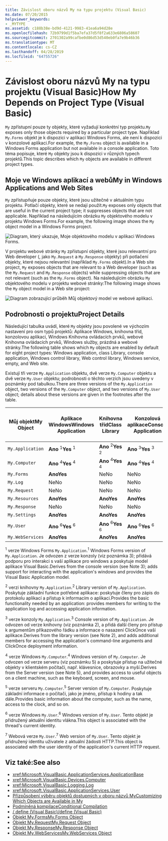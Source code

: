```yaml
---
title: Závislost oboru názvů My na typu projektu (Visual Basic)
ms.date: 07/20/2015
helpviewer_keywords:
- _MYTYPE
ms.assetid: c188b38e-bd9d-4121-9983-41ea6a94d28e
ms.openlocfilehash: 72b9799d1f5ba7efa37d5f8f2a633e6806a58607
ms.sourcegitcommit: 2701302a99cafbe0d86d53d540eb0fa7e9b46b36
ms.translationtype: MT
ms.contentlocale: cs-CZ
ms.lasthandoff: 04/28/2019
ms.locfileid: "64755726"
---
```

# <a name="how-my-depends-on-project-type-visual-basic"></a><span data-ttu-id="c349d-102">Závislost oboru názvů My na typu projektu (Visual Basic)</span><span class="sxs-lookup"><span data-stu-id="c349d-102">How My Depends on Project Type (Visual Basic)</span></span>
<span data-ttu-id="c349d-103">`My` zpřístupní pouze ty objekty, které vyžadují konkrétní typ projektu.</span><span class="sxs-lookup"><span data-stu-id="c349d-103">`My` exposes only those objects required by a particular project type.</span></span> <span data-ttu-id="c349d-104">Například `My.Forms` objekt je k dispozici v aplikaci Windows Forms, ale není k dispozici v konzolové aplikaci.</span><span class="sxs-lookup"><span data-stu-id="c349d-104">For example, the `My.Forms` object is available in a Windows Forms application but not available in a console application.</span></span> <span data-ttu-id="c349d-105">Toto téma popisuje, které `My` objekty jsou k dispozici v různých typech projektů.</span><span class="sxs-lookup"><span data-stu-id="c349d-105">This topic describes which `My` objects are available in different project types.</span></span>  
  
## <a name="my-in-windows-applications-and-web-sites"></a><span data-ttu-id="c349d-106">Moje ve Windows aplikací a webů</span><span class="sxs-lookup"><span data-stu-id="c349d-106">My in Windows Applications and Web Sites</span></span>  
 <span data-ttu-id="c349d-107">`My` zpřístupňuje pouze objekty, které jsou užitečné v aktuálním typu projektu. Potlačí objekty, které se nedají použít.</span><span class="sxs-lookup"><span data-stu-id="c349d-107">`My` exposes only objects that are useful in the current project type; it suppresses objects that are not applicable.</span></span> <span data-ttu-id="c349d-108">Například na následujícím obrázku `My` objektového modelu v projektu Windows Forms.</span><span class="sxs-lookup"><span data-stu-id="c349d-108">For example, the following image shows the `My` object model in a Windows Forms project.</span></span>  
  
 ![Diagram, který ukazuje, Moje objektového modelu v aplikaci Windows Forms.](./media/how-my-depends-on-project-type/my-object-model-windows-forms.png)  
  
 <span data-ttu-id="c349d-110">V projektu webové stránky `My` zpřístupní objekty, které jsou relevantní pro Web developer (, jako `My.Request` a `My.Response` objekty) při potlačení objekty, které nejsou relevantní (například `My.Forms` objekt).</span><span class="sxs-lookup"><span data-stu-id="c349d-110">In a Web site project, `My` exposes objects that are relevant to a Web developer (such as the `My.Request` and `My.Response` objects) while suppressing objects that are not relevant (such as the `My.Forms` object).</span></span> <span data-ttu-id="c349d-111">Na následujícím obrázku `My` objektového modelu v projektu webové stránky:</span><span class="sxs-lookup"><span data-stu-id="c349d-111">The following image shows the `My` object model in a Web site project:</span></span>  
  
 ![Diagram zobrazující průběh Můj objektový model ve webové aplikaci.](./media/how-my-depends-on-project-type/my-object-model-web.png)  
  
## <a name="project-details"></a><span data-ttu-id="c349d-113">Podrobnosti o projektu</span><span class="sxs-lookup"><span data-stu-id="c349d-113">Project Details</span></span>  
 <span data-ttu-id="c349d-114">Následující tabulka uvádí, které `My` objekty jsou povolené ve výchozím nastavení pro osm typů projektů: Aplikace Windows, knihovna tříd, konzolovou aplikaci, Windows Knihovna ovládacích prvků, webové Knihovna ovládacích prvků, Windows služby, prázdná a webové stránky.</span><span class="sxs-lookup"><span data-stu-id="c349d-114">The following table shows which `My` objects are enabled by default for eight project types: Windows application, class Library, console application, Windows control library, Web control library, Windows service, empty, and Web site.</span></span>  
  
 <span data-ttu-id="c349d-115">Existují tři verze `My.Application` objektu, dvě verze `My.Computer` objektu a dvě verze `My.User` objektu; podrobnosti o těchto verzích jsou uvedeny v poznámky pod tabulkou.</span><span class="sxs-lookup"><span data-stu-id="c349d-115">There are three versions of the `My.Application` object, two versions of the `My.Computer` object, and two versions of `My.User` object; details about these versions are given in the footnotes after the table.</span></span>  
  
|<span data-ttu-id="c349d-116">Můj objekt</span><span class="sxs-lookup"><span data-stu-id="c349d-116">My Object</span></span>|<span data-ttu-id="c349d-117">Aplikace Windows</span><span class="sxs-lookup"><span data-stu-id="c349d-117">Windows Application</span></span>|<span data-ttu-id="c349d-118">Knihovna tříd</span><span class="sxs-lookup"><span data-stu-id="c349d-118">Class Library</span></span>|<span data-ttu-id="c349d-119">Konzolová aplikace</span><span class="sxs-lookup"><span data-stu-id="c349d-119">Console Application</span></span>|<span data-ttu-id="c349d-120">Knihovna ovládacích prvků Windows</span><span class="sxs-lookup"><span data-stu-id="c349d-120">Windows Control Library</span></span>|<span data-ttu-id="c349d-121">Knihovna webových prvků</span><span class="sxs-lookup"><span data-stu-id="c349d-121">Web Control Library</span></span>|<span data-ttu-id="c349d-122">Služba systému Windows</span><span class="sxs-lookup"><span data-stu-id="c349d-122">Windows Service</span></span>|<span data-ttu-id="c349d-123">prázdný</span><span class="sxs-lookup"><span data-stu-id="c349d-123">Empty</span></span>|<span data-ttu-id="c349d-124">Webové stránky</span><span class="sxs-lookup"><span data-stu-id="c349d-124">Web Site</span></span>|  
|---|---|---|---|---|---|---|---|---|  
|`My.Application`|<span data-ttu-id="c349d-125">**Ano** <sup>1</sup></span><span class="sxs-lookup"><span data-stu-id="c349d-125">**Yes** <sup>1</sup></span></span>|<span data-ttu-id="c349d-126">**Ano** <sup>2</sup></span><span class="sxs-lookup"><span data-stu-id="c349d-126">**Yes** <sup>2</sup></span></span>|<span data-ttu-id="c349d-127">**Ano** <sup>3</sup></span><span class="sxs-lookup"><span data-stu-id="c349d-127">**Yes** <sup>3</sup></span></span>|<span data-ttu-id="c349d-128">**Ano** <sup>2</sup></span><span class="sxs-lookup"><span data-stu-id="c349d-128">**Yes** <sup>2</sup></span></span>|<span data-ttu-id="c349d-129">Ne</span><span class="sxs-lookup"><span data-stu-id="c349d-129">No</span></span>|<span data-ttu-id="c349d-130">**Ano** <sup>3</sup></span><span class="sxs-lookup"><span data-stu-id="c349d-130">**Yes** <sup>3</sup></span></span>|<span data-ttu-id="c349d-131">Ne</span><span class="sxs-lookup"><span data-stu-id="c349d-131">No</span></span>|<span data-ttu-id="c349d-132">Ne</span><span class="sxs-lookup"><span data-stu-id="c349d-132">No</span></span>|  
|`My.Computer`|<span data-ttu-id="c349d-133">**Ano** <sup>4</sup></span><span class="sxs-lookup"><span data-stu-id="c349d-133">**Yes** <sup>4</sup></span></span>|<span data-ttu-id="c349d-134">**Ano** <sup>4</sup></span><span class="sxs-lookup"><span data-stu-id="c349d-134">**Yes** <sup>4</sup></span></span>|<span data-ttu-id="c349d-135">**Ano** <sup>4</sup></span><span class="sxs-lookup"><span data-stu-id="c349d-135">**Yes** <sup>4</sup></span></span>|<span data-ttu-id="c349d-136">**Ano** <sup>4</sup></span><span class="sxs-lookup"><span data-stu-id="c349d-136">**Yes** <sup>4</sup></span></span>|<span data-ttu-id="c349d-137">**Ano** <sup>5</sup></span><span class="sxs-lookup"><span data-stu-id="c349d-137">**Yes** <sup>5</sup></span></span>|<span data-ttu-id="c349d-138">**Ano** <sup>4</sup></span><span class="sxs-lookup"><span data-stu-id="c349d-138">**Yes** <sup>4</sup></span></span>|<span data-ttu-id="c349d-139">Ne</span><span class="sxs-lookup"><span data-stu-id="c349d-139">No</span></span>|<span data-ttu-id="c349d-140">**Ano** <sup>5</sup></span><span class="sxs-lookup"><span data-stu-id="c349d-140">**Yes** <sup>5</sup></span></span>|  
|`My.Forms`|<span data-ttu-id="c349d-141">**Ano**</span><span class="sxs-lookup"><span data-stu-id="c349d-141">**Yes**</span></span>|<span data-ttu-id="c349d-142">Ne</span><span class="sxs-lookup"><span data-stu-id="c349d-142">No</span></span>|<span data-ttu-id="c349d-143">Ne</span><span class="sxs-lookup"><span data-stu-id="c349d-143">No</span></span>|<span data-ttu-id="c349d-144">**Ano**</span><span class="sxs-lookup"><span data-stu-id="c349d-144">**Yes**</span></span>|<span data-ttu-id="c349d-145">Ne</span><span class="sxs-lookup"><span data-stu-id="c349d-145">No</span></span>|<span data-ttu-id="c349d-146">Ne</span><span class="sxs-lookup"><span data-stu-id="c349d-146">No</span></span>|<span data-ttu-id="c349d-147">Ne</span><span class="sxs-lookup"><span data-stu-id="c349d-147">No</span></span>|<span data-ttu-id="c349d-148">Ne</span><span class="sxs-lookup"><span data-stu-id="c349d-148">No</span></span>|  
|`My.Log`|<span data-ttu-id="c349d-149">Ne</span><span class="sxs-lookup"><span data-stu-id="c349d-149">No</span></span>|<span data-ttu-id="c349d-150">Ne</span><span class="sxs-lookup"><span data-stu-id="c349d-150">No</span></span>|<span data-ttu-id="c349d-151">Ne</span><span class="sxs-lookup"><span data-stu-id="c349d-151">No</span></span>|<span data-ttu-id="c349d-152">Ne</span><span class="sxs-lookup"><span data-stu-id="c349d-152">No</span></span>|<span data-ttu-id="c349d-153">Ne</span><span class="sxs-lookup"><span data-stu-id="c349d-153">No</span></span>|<span data-ttu-id="c349d-154">Ne</span><span class="sxs-lookup"><span data-stu-id="c349d-154">No</span></span>|<span data-ttu-id="c349d-155">Ne</span><span class="sxs-lookup"><span data-stu-id="c349d-155">No</span></span>|<span data-ttu-id="c349d-156">**Ano**</span><span class="sxs-lookup"><span data-stu-id="c349d-156">**Yes**</span></span>|  
|`My.Request`|<span data-ttu-id="c349d-157">Ne</span><span class="sxs-lookup"><span data-stu-id="c349d-157">No</span></span>|<span data-ttu-id="c349d-158">Ne</span><span class="sxs-lookup"><span data-stu-id="c349d-158">No</span></span>|<span data-ttu-id="c349d-159">Ne</span><span class="sxs-lookup"><span data-stu-id="c349d-159">No</span></span>|<span data-ttu-id="c349d-160">Ne</span><span class="sxs-lookup"><span data-stu-id="c349d-160">No</span></span>|<span data-ttu-id="c349d-161">Ne</span><span class="sxs-lookup"><span data-stu-id="c349d-161">No</span></span>|<span data-ttu-id="c349d-162">Ne</span><span class="sxs-lookup"><span data-stu-id="c349d-162">No</span></span>|<span data-ttu-id="c349d-163">Ne</span><span class="sxs-lookup"><span data-stu-id="c349d-163">No</span></span>|<span data-ttu-id="c349d-164">**Ano**</span><span class="sxs-lookup"><span data-stu-id="c349d-164">**Yes**</span></span>|  
|`My.Resources`|<span data-ttu-id="c349d-165">**Ano**</span><span class="sxs-lookup"><span data-stu-id="c349d-165">**Yes**</span></span>|<span data-ttu-id="c349d-166">**Ano**</span><span class="sxs-lookup"><span data-stu-id="c349d-166">**Yes**</span></span>|<span data-ttu-id="c349d-167">**Ano**</span><span class="sxs-lookup"><span data-stu-id="c349d-167">**Yes**</span></span>|<span data-ttu-id="c349d-168">**Ano**</span><span class="sxs-lookup"><span data-stu-id="c349d-168">**Yes**</span></span>|<span data-ttu-id="c349d-169">**Ano**</span><span class="sxs-lookup"><span data-stu-id="c349d-169">**Yes**</span></span>|<span data-ttu-id="c349d-170">**Ano**</span><span class="sxs-lookup"><span data-stu-id="c349d-170">**Yes**</span></span>|<span data-ttu-id="c349d-171">Ne</span><span class="sxs-lookup"><span data-stu-id="c349d-171">No</span></span>|<span data-ttu-id="c349d-172">Ne</span><span class="sxs-lookup"><span data-stu-id="c349d-172">No</span></span>|  
|`My.Response`|<span data-ttu-id="c349d-173">Ne</span><span class="sxs-lookup"><span data-stu-id="c349d-173">No</span></span>|<span data-ttu-id="c349d-174">Ne</span><span class="sxs-lookup"><span data-stu-id="c349d-174">No</span></span>|<span data-ttu-id="c349d-175">Ne</span><span class="sxs-lookup"><span data-stu-id="c349d-175">No</span></span>|<span data-ttu-id="c349d-176">Ne</span><span class="sxs-lookup"><span data-stu-id="c349d-176">No</span></span>|<span data-ttu-id="c349d-177">Ne</span><span class="sxs-lookup"><span data-stu-id="c349d-177">No</span></span>|<span data-ttu-id="c349d-178">Ne</span><span class="sxs-lookup"><span data-stu-id="c349d-178">No</span></span>|<span data-ttu-id="c349d-179">Ne</span><span class="sxs-lookup"><span data-stu-id="c349d-179">No</span></span>|<span data-ttu-id="c349d-180">**Ano**</span><span class="sxs-lookup"><span data-stu-id="c349d-180">**Yes**</span></span>|  
|`My.Settings`|<span data-ttu-id="c349d-181">**Ano**</span><span class="sxs-lookup"><span data-stu-id="c349d-181">**Yes**</span></span>|<span data-ttu-id="c349d-182">**Ano**</span><span class="sxs-lookup"><span data-stu-id="c349d-182">**Yes**</span></span>|<span data-ttu-id="c349d-183">**Ano**</span><span class="sxs-lookup"><span data-stu-id="c349d-183">**Yes**</span></span>|<span data-ttu-id="c349d-184">**Ano**</span><span class="sxs-lookup"><span data-stu-id="c349d-184">**Yes**</span></span>|<span data-ttu-id="c349d-185">**Ano**</span><span class="sxs-lookup"><span data-stu-id="c349d-185">**Yes**</span></span>|<span data-ttu-id="c349d-186">**Ano**</span><span class="sxs-lookup"><span data-stu-id="c349d-186">**Yes**</span></span>|<span data-ttu-id="c349d-187">Ne</span><span class="sxs-lookup"><span data-stu-id="c349d-187">No</span></span>|<span data-ttu-id="c349d-188">Ne</span><span class="sxs-lookup"><span data-stu-id="c349d-188">No</span></span>|  
|`My.User`|<span data-ttu-id="c349d-189">**Ano** <sup>6</sup></span><span class="sxs-lookup"><span data-stu-id="c349d-189">**Yes** <sup>6</sup></span></span>|<span data-ttu-id="c349d-190">**Ano** <sup>6</sup></span><span class="sxs-lookup"><span data-stu-id="c349d-190">**Yes** <sup>6</sup></span></span>|<span data-ttu-id="c349d-191">**Ano** <sup>6</sup></span><span class="sxs-lookup"><span data-stu-id="c349d-191">**Yes** <sup>6</sup></span></span>|<span data-ttu-id="c349d-192">**Ano** <sup>6</sup></span><span class="sxs-lookup"><span data-stu-id="c349d-192">**Yes** <sup>6</sup></span></span>|<span data-ttu-id="c349d-193">**Ano** <sup>7</sup></span><span class="sxs-lookup"><span data-stu-id="c349d-193">**Yes** <sup>7</sup></span></span>|<span data-ttu-id="c349d-194">**Ano** <sup>6</sup></span><span class="sxs-lookup"><span data-stu-id="c349d-194">**Yes** <sup>6</sup></span></span>|<span data-ttu-id="c349d-195">Ne</span><span class="sxs-lookup"><span data-stu-id="c349d-195">No</span></span>|<span data-ttu-id="c349d-196">**Ano** <sup>7</sup></span><span class="sxs-lookup"><span data-stu-id="c349d-196">**Yes** <sup>7</sup></span></span>|  
|`My.WebServices`|<span data-ttu-id="c349d-197">**Ano**</span><span class="sxs-lookup"><span data-stu-id="c349d-197">**Yes**</span></span>|<span data-ttu-id="c349d-198">**Ano**</span><span class="sxs-lookup"><span data-stu-id="c349d-198">**Yes**</span></span>|<span data-ttu-id="c349d-199">**Ano**</span><span class="sxs-lookup"><span data-stu-id="c349d-199">**Yes**</span></span>|<span data-ttu-id="c349d-200">**Ano**</span><span class="sxs-lookup"><span data-stu-id="c349d-200">**Yes**</span></span>|<span data-ttu-id="c349d-201">**Ano**</span><span class="sxs-lookup"><span data-stu-id="c349d-201">**Yes**</span></span>|<span data-ttu-id="c349d-202">**Ano**</span><span class="sxs-lookup"><span data-stu-id="c349d-202">**Yes**</span></span>|<span data-ttu-id="c349d-203">Ne</span><span class="sxs-lookup"><span data-stu-id="c349d-203">No</span></span>|<span data-ttu-id="c349d-204">Ne</span><span class="sxs-lookup"><span data-stu-id="c349d-204">No</span></span>|  
  
 <span data-ttu-id="c349d-205"><sup>1</sup> verze Windows Forms `My.Application`.</span><span class="sxs-lookup"><span data-stu-id="c349d-205"><sup>1</sup> Windows Forms version of `My.Application`.</span></span> <span data-ttu-id="c349d-206">Je odvozen z verze konzoly (viz poznámka 3); přidává podporu pro interakci s vaší aplikace pro windows a poskytuje model aplikace Visual Basic.</span><span class="sxs-lookup"><span data-stu-id="c349d-206">Derives from the console version (see Note 3); adds support for interacting with the application's windows and provides the Visual Basic Application model.</span></span>  
  
 <span data-ttu-id="c349d-207"><sup>2</sup> verzi knihovny `My.Application`.</span><span class="sxs-lookup"><span data-stu-id="c349d-207"><sup>2</sup> Library version of `My.Application`.</span></span> <span data-ttu-id="c349d-208">Poskytuje základní funkce potřebné aplikace: poskytuje členy pro zápis do protokolu aplikací a přístup k informacím o aplikaci.</span><span class="sxs-lookup"><span data-stu-id="c349d-208">Provides the basic functionality needed by an application: provides members for writing to the application log and accessing application information.</span></span>  
  
 <span data-ttu-id="c349d-209"><sup>3</sup> verze konzoly `My.Application`.</span><span class="sxs-lookup"><span data-stu-id="c349d-209"><sup>3</sup> Console version of `My.Application`.</span></span> <span data-ttu-id="c349d-210">Je odvozen od verze knihovny (viz poznámka 2), a přidá další členy pro přístup k argumentům příkazového řádku a informace o nasazení ClickOnce vaší aplikace.</span><span class="sxs-lookup"><span data-stu-id="c349d-210">Derives from the library version (see Note 2), and adds additional members for accessing the application's command-line arguments and ClickOnce deployment information.</span></span>  
  
 <span data-ttu-id="c349d-211"><sup>4</sup> verze Windows `My.Computer`.</span><span class="sxs-lookup"><span data-stu-id="c349d-211"><sup>4</sup> Windows version of `My.Computer`.</span></span> <span data-ttu-id="c349d-212">Je odvozen od verze serveru (viz poznámku 5) a poskytuje přístup na užitečné objekty v klientském počítači, např. klávesnice, obrazovky a myší.</span><span class="sxs-lookup"><span data-stu-id="c349d-212">Derives from the Server version (see Note 5), and provides access to useful objects on a client machine, such as the keyboard, screen, and mouse.</span></span>  
  
 <span data-ttu-id="c349d-213"><sup>5</sup> verze serveru `My.Computer`.</span><span class="sxs-lookup"><span data-stu-id="c349d-213"><sup>5</sup> Server version of `My.Computer`.</span></span> <span data-ttu-id="c349d-214">Poskytuje základní informace o počítači, jako je jméno, přístup k hodiny a tak dále.</span><span class="sxs-lookup"><span data-stu-id="c349d-214">Provides basic information about the computer, such as the name, access to the clock, and so on.</span></span>  
  
 <span data-ttu-id="c349d-215"><sup>6</sup> verze Windows `My.User`.</span><span class="sxs-lookup"><span data-stu-id="c349d-215"><sup>6</sup> Windows version of `My.User`.</span></span> <span data-ttu-id="c349d-216">Tento objekt je přidružený aktuální identitu vlákna.</span><span class="sxs-lookup"><span data-stu-id="c349d-216">This object is associated with the thread's current identity.</span></span>  
  
 <span data-ttu-id="c349d-217"><sup>7</sup> Webová verze `My.User`.</span><span class="sxs-lookup"><span data-stu-id="c349d-217"><sup>7</sup> Web version of `My.User`.</span></span> <span data-ttu-id="c349d-218">Tento objekt je přidružený identitu uživatele z aktuální žádosti HTTP.</span><span class="sxs-lookup"><span data-stu-id="c349d-218">This object is associated with the user identity of the application's current HTTP request.</span></span>  
  
## <a name="see-also"></a><span data-ttu-id="c349d-219">Viz také:</span><span class="sxs-lookup"><span data-stu-id="c349d-219">See also</span></span>

- <xref:Microsoft.VisualBasic.ApplicationServices.ApplicationBase>
- <xref:Microsoft.VisualBasic.Devices.Computer>
- <xref:Microsoft.VisualBasic.Logging.Log>
- <xref:Microsoft.VisualBasic.ApplicationServices.User>
- [<span data-ttu-id="c349d-220">Přizpůsobení výběru objektů dostupných v oboru názvů My</span><span class="sxs-lookup"><span data-stu-id="c349d-220">Customizing Which Objects are Available in My</span></span>](../../../visual-basic/developing-apps/customizing-extending-my/customizing-which-objects-are-available-in-my.md)
- [<span data-ttu-id="c349d-221">Podmíněná kompilace</span><span class="sxs-lookup"><span data-stu-id="c349d-221">Conditional Compilation</span></span>](../../../visual-basic/programming-guide/program-structure/conditional-compilation.md)
- [<span data-ttu-id="c349d-222">/ define (Visual Basic)</span><span class="sxs-lookup"><span data-stu-id="c349d-222">/define (Visual Basic)</span></span>](../../../visual-basic/reference/command-line-compiler/define.md)
- [<span data-ttu-id="c349d-223">Objekt My.Forms</span><span class="sxs-lookup"><span data-stu-id="c349d-223">My.Forms Object</span></span>](../../../visual-basic/language-reference/objects/my-forms-object.md)
- [<span data-ttu-id="c349d-224">Objekt My.Request</span><span class="sxs-lookup"><span data-stu-id="c349d-224">My.Request Object</span></span>](../../../visual-basic/language-reference/objects/my-request-object.md)
- [<span data-ttu-id="c349d-225">Objekt My.Response</span><span class="sxs-lookup"><span data-stu-id="c349d-225">My.Response Object</span></span>](../../../visual-basic/language-reference/objects/my-response-object.md)
- [<span data-ttu-id="c349d-226">Objekt My.WebServices</span><span class="sxs-lookup"><span data-stu-id="c349d-226">My.WebServices Object</span></span>](../../../visual-basic/language-reference/objects/my-webservices-object.md)
